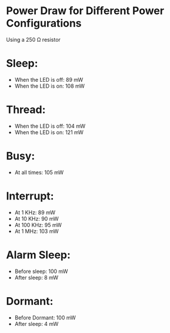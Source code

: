 # Power Draw for Different Power Configurations
Using a 250 Ω resistor
#  Sleep:
 - When the LED is off: 89 mW
 - When the LED is on: 108 mW
# Thread:
 - When the LED is off: 104 mW
 - When the LED is on: 121 mW
# Busy:
 - At all times: 105 mW
# Interrupt:
 - At 1 KHz: 89 mW
 - At 10 KHz: 90 mW
 - At 100 KHz: 95 mW
 - At 1 MHz: 103 mW
# Alarm Sleep:
 - Before sleep: 100 mW
 - After sleep: 8 mW
# Dormant:
 - Before Dormant: 100 mW
 - After sleep: 4 mW
